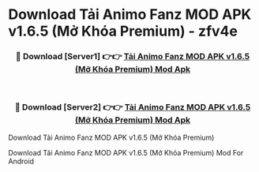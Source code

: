 # Download Tải Animo Fanz MOD APK v1.6.5 (Mở Khóa Premium) - zfv4e


<div align="center">
<h3>🔴 Download [Server1] 👉👉 <a href="https://apk-comot.site?title=Tải_Animo_Fanz_MOD_APK_v1.6.5_(Mở_Khóa_Premium)">Tải Animo Fanz MOD APK v1.6.5 (Mở Khóa Premium) Mod Apk</a></h3><br>
<h3>🔴 Download [Server2] 👉👉 <a href="https://apk-comot.site?title=Tải_Animo_Fanz_MOD_APK_v1.6.5_(Mở_Khóa_Premium)">Tải Animo Fanz MOD APK v1.6.5 (Mở Khóa Premium) Mod Apk</a></h3>
</div>



Download Tải Animo Fanz MOD APK v1.6.5 (Mở Khóa Premium) 

Download Tải Animo Fanz MOD APK v1.6.5 (Mở Khóa Premium) Mod For Android